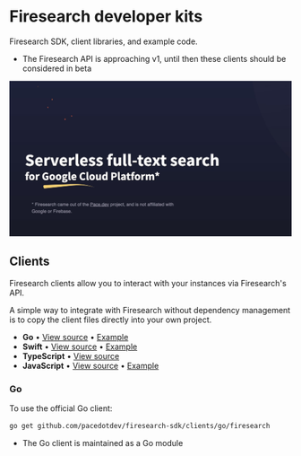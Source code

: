 # Firesearch developer kits

Firesearch SDK, client libraries, and example code.

* The Firesearch API is approaching v1, until then these clients should be considered in beta

[![Firesearch is a serverless full text search solution](firesearch-overview.jpg)](https://firesearch.dev/)

## Clients

Firesearch clients allow you to interact with your instances
via Firesearch's API.

A simple way to integrate with Firesearch without dependency management
is to copy the client files directly into your own project.

* **Go** • [View source](./clients/go/firesearch/firesearch.gen.go) • [Example](examples/go-example)
* **Swift** • [View source](./clients/swift/Firesearch.gen.swift) • [Example](examples/swift-example)
* **TypeScript** • [View source](./clients/ts/firesearch.gen.ts)
* **JavaScript** • [View source](./clients/js/firesearch.gen.js) • [Example](examples/javascript-example)

### Go

To use the official Go client:

```bash
go get github.com/pacedotdev/firesearch-sdk/clients/go/firesearch
```

* The Go client is maintained as a Go module
